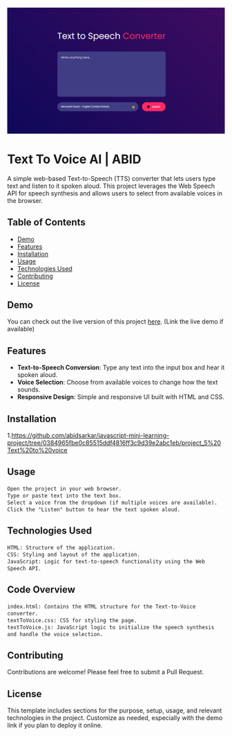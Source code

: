 ![alt text](image.png)
# Text To Voice AI | ABID

A simple web-based Text-to-Speech (TTS) converter that lets users type text and listen to it spoken aloud. This project leverages the Web Speech API for speech synthesis and allows users to select from available voices in the browser.

## Table of Contents
- [Demo](#demo)
- [Features](#features)
- [Installation](#installation)
- [Usage](#usage)
- [Technologies Used](#technologies-used)
- [Contributing](#contributing)
- [License](#license)

## Demo
You can check out the live version of this project [here](#). (Link the live demo if available)

## Features
- **Text-to-Speech Conversion**: Type any text into the input box and hear it spoken aloud.
- **Voice Selection**: Choose from available voices to change how the text sounds.
- **Responsive Design**: Simple and responsive UI built with HTML and CSS.

## Installation
1.https://github.com/abidsarkar/javascript-mini-learning-project/tree/0384965fbe0c85515ddf4816ff3c9d39e2abc1eb/project_5%20Text%20to%20voice

## Usage

    Open the project in your web browser.
    Type or paste text into the text box.
    Select a voice from the dropdown (if multiple voices are available).
    Click the "Listen" button to hear the text spoken aloud.
## Technologies Used

    HTML: Structure of the application.
    CSS: Styling and layout of the application.
    JavaScript: Logic for text-to-speech functionality using the Web Speech API.
## Code Overview

    index.html: Contains the HTML structure for the Text-to-Voice converter.
    textToVoice.css: CSS for styling the page.
    textToVoice.js: JavaScript logic to initialize the speech synthesis and handle the voice selection.
## Contributing

Contributions are welcome! Please feel free to submit a Pull Request.
## License

This template includes sections for the purpose, setup, usage, and relevant technologies in the project. Customize as needed, especially with the demo link if you plan to deploy it online.

